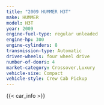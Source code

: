```yaml
---
title: "2009 HUMMER H3T"
make: HUMMER
model: H3T
year: 2009
engine-fuel-type: regular unleaded
engine-hp: 300
engine-cylinders: 8
transmission-type: Automatic
driven-wheels: four wheel drive
number-of-doors: 4
market-category: Crossover,Luxury
vehicle-size: Compact
vehicle-style: Crew Cab Pickup
---
```


{{< car_info >}}
